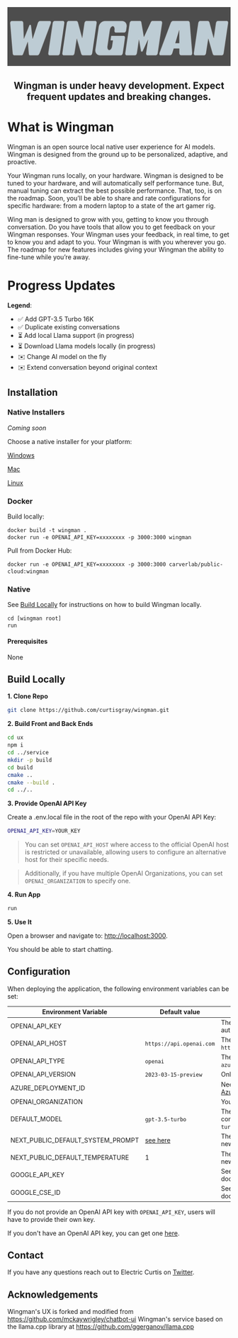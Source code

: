 ![logo](./assets/images/wingman-logo-gray.png)

<h2 style="text-align: center;">Wingman is under heavy development. Expect frequent updates and breaking changes.</h2>

# What is Wingman

Wingman is an open source local native user experience for AI models. Wingman is designed from the ground up to be personalized, adaptive, and proactive.

Your Wingman runs locally, on your hardware. Wingman is designed to be tuned to your hardware, and will automatically self performance tune. But, manual tuning can extract the best possible performance. That, too, is on the roadmap. Soon, you’ll be able to share and rate configurations for specific hardware: from a modern laptop to a state of the art gamer rig.

Wing man is designed to grow with you, getting to know you through conversation. Do you have tools that allow you to get feedback on your Wingman responses. Your Wingman uses your feedback, in real time, to get to know you and adapt to you. Your Wingman is with you wherever you go. The roadmap for new features includes giving your Wingman the ability to fine-tune while you’re away.

# Progress Updates

**Legend**:

- ✅ Add GPT-3.5 Turbo 16K
- ✅ Duplicate existing conversations
- ⏳ Add local Llama support (in progress)
- ⏳ Download Llama models locally (in progress)
- ✉️ Change AI model on the fly
- ✉️ Extend conversation beyond original context

## Installation

### **Native Installers**

*Coming soon*

Choose a native installer for your platform:

[Windows](./Releases/Wingman-Setup-latest.exe)

[Mac](./Releases/Wingman-latest.dmg)

[Linux](./Releases/Wingman-latest.AppImage)

### **Docker**

Build locally:

```shell
docker build -t wingman .
docker run -e OPENAI_API_KEY=xxxxxxxx -p 3000:3000 wingman
```

Pull from Docker Hub:

```
docker run -e OPENAI_API_KEY=xxxxxxxx -p 3000:3000 carverlab/public-cloud:wingman
```

### **Native**

See [Build Locally](#build-locally) for instructions on how to build Wingman locally.

```shell
cd [wingman root]
run
```

#### Prerequisites

None


## Build Locally

**1. Clone Repo**

```bash
git clone https://github.com/curtisgray/wingman.git
```

**2. Build Front and Back Ends**

```bash
cd ux
npm i
cd ../service
mkdir -p build
cd build
cmake ..
cmake --build .
cd ../..
```

**3. Provide OpenAI API Key**

Create a .env.local file in the root of the repo with your OpenAI API Key:

```bash
OPENAI_API_KEY=YOUR_KEY
```

> You can set `OPENAI_API_HOST` where access to the official OpenAI host is restricted or unavailable, allowing users to configure an alternative host for their specific needs.

> Additionally, if you have multiple OpenAI Organizations, you can set `OPENAI_ORGANIZATION` to specify one.

**4. Run App**

```bash
run
```

**5. Use It**

Open a browser and navigate to: <http://localhost:3000>.

You should be able to start chatting.

## Configuration

When deploying the application, the following environment variables can be set:

| Environment Variable              | Default value                  | Description                                                                                                                               |
| --------------------------------- | ------------------------------ | ----------------------------------------------------------------------------------------------------------------------------------------- |
| OPENAI_API_KEY                    |                                | The default API key used for authentication with OpenAI                                                                                   |
| OPENAI_API_HOST                   | `https://api.openai.com`       | The base url, for Azure use `https://<endpoint>.openai.azure.com`                                                                         |
| OPENAI_API_TYPE                   | `openai`                       | The API type, options are `openai` or `azure`                                                                                             |
| OPENAI_API_VERSION                | `2023-03-15-preview`           | Only applicable for Azure OpenAI                                                                                                          |
| AZURE_DEPLOYMENT_ID               |                                | Needed when Azure OpenAI, Ref [Azure OpenAI API](https://learn.microsoft.com/zh-cn/azure/cognitive-services/openai/reference#completions) |
| OPENAI_ORGANIZATION               |                                | Your OpenAI organization ID                                                                                                               |
| DEFAULT_MODEL                     | `gpt-3.5-turbo`                | The default model to use on new conversations, for Azure use `gpt-35-turbo`                                                               |
| NEXT_PUBLIC_DEFAULT_SYSTEM_PROMPT | [see here](utils/app/const.ts) | The default system prompt to use on new conversations                                                                                     |
| NEXT_PUBLIC_DEFAULT_TEMPERATURE   | 1                              | The default temperature to use on new conversations                                                                                       |
| GOOGLE_API_KEY                    |                                | See [Custom Search JSON API documentation][GCSE]                                                                                          |
| GOOGLE_CSE_ID                     |                                | See [Custom Search JSON API documentation][GCSE]                                                                                          |

If you do not provide an OpenAI API key with `OPENAI_API_KEY`, users will have to provide their own key.

If you don't have an OpenAI API key, you can get one [here](https://platform.openai.com/account/api-keys).

## Contact

If you have any questions reach out to Electric Curtis on [Twitter](https://twitter.com/electric_curtis).

## Acknowledgements

Wingman's UX is forked and modified from https://github.com/mckaywrigley/chatbot-ui
Wingman's service based on the llama.cpp library at https://github.com/ggerganov/llama.cpp

